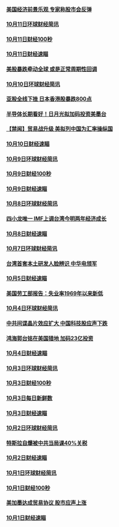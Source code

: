 #### [美国经济前景乐观 专家称股市会反弹](../pages/news208/a1395159.md?t=10122135) 

#### [10月11日环球财经简讯](../pages/news208/a1395122.md?t=10122135) 

#### [10月11日财经100秒](../pages/news208/a1395097.md?t=10122135) 

#### [10月11日财经速瞄](../pages/news208/a1395020.md?t=10122135) 

#### [美股暴跌牵动全球 或是正常周期性回调](../pages/news208/a1395005.md?t=10122135) 

#### [10月10日环球财经简讯](../pages/news208/a1394977.md?t=10122135) 

#### [亚股全线下挫 日本香港股暴跌800点](../pages/news208/a1394956.md?t=10122135) 

#### [半导体长期看好！日月光拟加码投资美墨台](../pages/news208/a1394954.md?t=10122135) 

#### [【禁闻】贸易战升级 美拟列中国为汇率操纵国](../pages/news208/a1394887.md?t=10122135) 

#### [10月10日财经速瞄](../pages/news208/a1394883.md?t=10122135) 

#### [10月9日环球财经简讯](../pages/news208/a1394831.md?t=10122135) 

#### [10月9日财经100秒](../pages/news208/a1394812.md?t=10122135) 

#### [10月9日财经速瞄](../pages/news208/a1394741.md?t=10122135) 

#### [10月8日环球财经简讯](../pages/news208/a1394682.md?t=10122135) 

#### [四小龙唯一 IMF上调台湾今明两年经济成长](../pages/news208/a1394649.md?t=10122135) 

#### [10月8日财经速瞄](../pages/news208/a1394582.md?t=10122135) 

#### [10月7日环球财经简讯](../pages/news208/a1394527.md?t=10122135) 

#### [台湾首套本土研发人脸辨识 中华电领军](../pages/news208/a1394509.md?t=10122135) 

#### [10月5日财经速瞄](../pages/news208/a1394260.md?t=10122135) 

#### [美国劳工部报告：失业率1969年以来新低](../pages/news208/a1394221.md?t=10122135) 

#### [10月4日环球财经简讯](../pages/news208/a1394211.md?t=10122135) 

#### [中共间谍晶片效应扩大 中国科技股应声下跌](../pages/news208/a1394210.md?t=10122135) 

#### [鸿海郭台铭在美国猎地 加码23亿投资](../pages/news208/a1394184.md?t=10122135) 

#### [10月4日财经速瞄](../pages/news208/a1394104.md?t=10122135) 

#### [10月3日环球财经简讯](../pages/news208/a1394057.md?t=10122135) 

#### [10月3日财经100秒](../pages/news208/a1394034.md?t=10122135) 

#### [10月3日每日新鲜数](../pages/news208/a1393967.md?t=10122135) 

#### [10月3日财经速瞄](../pages/news208/a1393964.md?t=10122135) 

#### [10月2日环球财经简讯](../pages/news208/a1393924.md?t=10122135) 

#### [特斯拉自爆被中共当局课40%关税](../pages/news208/a1393910.md?t=10122135) 

#### [10月2日财经速瞄](../pages/news208/a1393834.md?t=10122135) 

#### [10月1日环球财经简讯](../pages/news208/a1393775.md?t=10122135) 

#### [10月1日财经100秒](../pages/news208/a1393754.md?t=10122135) 

#### [美加墨达成贸易协议 股市应声上涨](../pages/news208/a1393738.md?t=10122135) 

#### [10月1日财经速瞄](../pages/news208/a1393681.md?t=10122135) 

